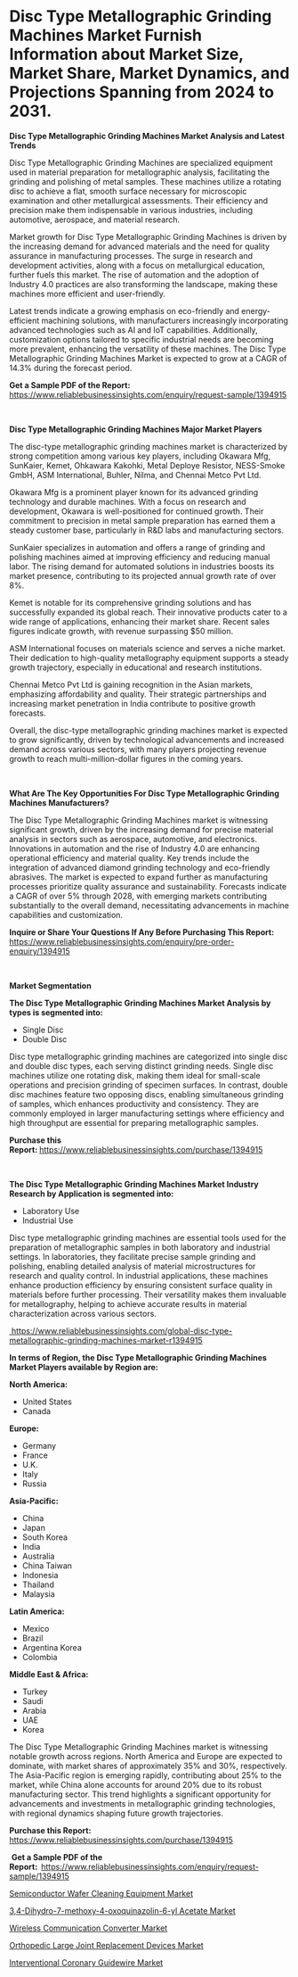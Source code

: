 <p><h1>Disc Type Metallographic Grinding Machines Market Furnish Information about Market Size, Market Share, Market Dynamics, and Projections Spanning from 2024 to 2031.</h1></p><p><strong>Disc Type Metallographic Grinding Machines Market Analysis and Latest Trends</strong></p>
<p><p>Disc Type Metallographic Grinding Machines are specialized equipment used in material preparation for metallographic analysis, facilitating the grinding and polishing of metal samples. These machines utilize a rotating disc to achieve a flat, smooth surface necessary for microscopic examination and other metallurgical assessments. Their efficiency and precision make them indispensable in various industries, including automotive, aerospace, and material research.</p><p>Market growth for Disc Type Metallographic Grinding Machines is driven by the increasing demand for advanced materials and the need for quality assurance in manufacturing processes. The surge in research and development activities, along with a focus on metallurgical education, further fuels this market. The rise of automation and the adoption of Industry 4.0 practices are also transforming the landscape, making these machines more efficient and user-friendly.</p><p>Latest trends indicate a growing emphasis on eco-friendly and energy-efficient machining solutions, with manufacturers increasingly incorporating advanced technologies such as AI and IoT capabilities. Additionally, customization options tailored to specific industrial needs are becoming more prevalent, enhancing the versatility of these machines. The Disc Type Metallographic Grinding Machines Market is expected to grow at a CAGR of 14.3% during the forecast period.</p></p>
<p><strong>Get a Sample PDF of the Report:&nbsp;</strong> <a href="https://www.reliablebusinessinsights.com/enquiry/request-sample/1394915?utm_campaign=96&utm_medium=2&utm_source=Github&utm_content=ia&utm_term=05122024&utm_id=disc-type-metallographic-grinding-machines">https://www.reliablebusinessinsights.com/enquiry/request-sample/1394915</a></p>
<p>&nbsp;</p>
<p><strong>Disc Type Metallographic Grinding Machines Major Market Players</strong></p>
<p><p>The disc-type metallographic grinding machines market is characterized by strong competition among various key players, including Okawara Mfg, SunKaier, Kemet, Ohkawara Kakohki, Metal Deploye Resistor, NESS-Smoke GmbH, ASM International, Buhler, Nilma, and Chennai Metco Pvt Ltd. </p><p>Okawara Mfg is a prominent player known for its advanced grinding technology and durable machines. With a focus on research and development, Okawara is well-positioned for continued growth. Their commitment to precision in metal sample preparation has earned them a steady customer base, particularly in R&D labs and manufacturing sectors.</p><p>SunKaier specializes in automation and offers a range of grinding and polishing machines aimed at improving efficiency and reducing manual labor. The rising demand for automated solutions in industries boosts its market presence, contributing to its projected annual growth rate of over 8%.</p><p>Kemet is notable for its comprehensive grinding solutions and has successfully expanded its global reach. Their innovative products cater to a wide range of applications, enhancing their market share. Recent sales figures indicate growth, with revenue surpassing $50 million.</p><p>ASM International focuses on materials science and serves a niche market. Their dedication to high-quality metallography equipment supports a steady growth trajectory, especially in educational and research institutions.</p><p>Chennai Metco Pvt Ltd is gaining recognition in the Asian markets, emphasizing affordability and quality. Their strategic partnerships and increasing market penetration in India contribute to positive growth forecasts.</p><p>Overall, the disc-type metallographic grinding machines market is expected to grow significantly, driven by technological advancements and increased demand across various sectors, with many players projecting revenue growth to reach multi-million-dollar figures in the coming years.</p></p>
<p>&nbsp;</p>
<p><strong>What Are The Key Opportunities For Disc Type Metallographic Grinding Machines Manufacturers?</strong></p>
<p><p>The Disc Type Metallographic Grinding Machines market is witnessing significant growth, driven by the increasing demand for precise material analysis in sectors such as aerospace, automotive, and electronics. Innovations in automation and the rise of Industry 4.0 are enhancing operational efficiency and material quality. Key trends include the integration of advanced diamond grinding technology and eco-friendly abrasives. The market is expected to expand further as manufacturing processes prioritize quality assurance and sustainability. Forecasts indicate a CAGR of over 5% through 2028, with emerging markets contributing substantially to the overall demand, necessitating advancements in machine capabilities and customization.</p></p>
<p><strong>Inquire or Share Your Questions If Any Before Purchasing This Report:</strong> <a href="https://www.reliablebusinessinsights.com/enquiry/pre-order-enquiry/1394915?utm_campaign=96&utm_medium=2&utm_source=Github&utm_content=ia&utm_term=05122024&utm_id=disc-type-metallographic-grinding-machines">https://www.reliablebusinessinsights.com/enquiry/pre-order-enquiry/1394915</a></p>
<p>&nbsp;</p>
<p><strong>Market Segmentation</strong></p>
<p><strong>The Disc Type Metallographic Grinding Machines Market Analysis by types is segmented into:</strong></p>
<p><ul><li>Single Disc</li><li>Double Disc</li></ul></p>
<p><p>Disc type metallographic grinding machines are categorized into single disc and double disc types, each serving distinct grinding needs. Single disc machines utilize one rotating disk, making them ideal for small-scale operations and precision grinding of specimen surfaces. In contrast, double disc machines feature two opposing discs, enabling simultaneous grinding of samples, which enhances productivity and consistency. They are commonly employed in larger manufacturing settings where efficiency and high throughput are essential for preparing metallographic samples.</p></p>
<p><strong>Purchase this Report:&nbsp;</strong><a href="https://www.reliablebusinessinsights.com/purchase/1394915?utm_campaign=96&utm_medium=2&utm_source=Github&utm_content=ia&utm_term=05122024&utm_id=disc-type-metallographic-grinding-machines">https://www.reliablebusinessinsights.com/purchase/1394915</a></p>
<p>&nbsp;</p>
<p><strong>The Disc Type Metallographic Grinding Machines Market Industry Research by Application is segmented into:</strong></p>
<p><ul><li>Laboratory Use</li><li>Industrial Use</li></ul></p>
<p><p>Disc type metallographic grinding machines are essential tools used for the preparation of metallographic samples in both laboratory and industrial settings. In laboratories, they facilitate precise sample grinding and polishing, enabling detailed analysis of material microstructures for research and quality control. In industrial applications, these machines enhance production efficiency by ensuring consistent surface quality in materials before further processing. Their versatility makes them invaluable for metallography, helping to achieve accurate results in material characterization across various sectors.</p></p>
<p><a href="https://www.reliablebusinessinsights.com/global-disc-type-metallographic-grinding-machines-market-r1394915?utm_campaign=96&utm_medium=2&utm_source=Github&utm_content=ia&utm_term=05122024&utm_id=disc-type-metallographic-grinding-machines">&nbsp;https://www.reliablebusinessinsights.com/global-disc-type-metallographic-grinding-machines-market-r1394915</a></p>
<p><strong>In terms of Region, the Disc Type Metallographic Grinding Machines Market Players available by Region are:</strong></p>
<p>
    <p> <strong> North America: </strong>
        <ul>
            <li>United States</li>
            <li>Canada</li>
        </ul>
        </p> 
    <p> <strong> Europe: </strong>
        <ul>
            <li>Germany</li>
            <li>France</li>
            <li>U.K.</li>
            <li>Italy</li>
            <li>Russia</li>
        </ul>
        </p> 
    <p> <strong> Asia-Pacific: </strong>
        <ul>
            <li>China</li>
            <li>Japan</li>
            <li>South Korea</li>
            <li>India</li>
            <li>Australia</li>
            <li>China Taiwan</li>
            <li>Indonesia</li>
            <li>Thailand</li>
            <li>Malaysia</li>
        </ul>
        </p> 
    <p> <strong> Latin America: </strong>
        <ul>
            <li>Mexico</li>
            <li>Brazil</li>
            <li>Argentina Korea</li>
            <li>Colombia</li>
        </ul>
        </p> 
    <p> <strong> Middle East & Africa: </strong>
        <ul>
            <li>Turkey</li>
            <li>Saudi</li>
            <li>Arabia</li>
            <li>UAE</li>
            <li>Korea</li>
        </ul>
    </p>
    </p>
<p><p>The Disc Type Metallographic Grinding Machines market is witnessing notable growth across regions. North America and Europe are expected to dominate, with market shares of approximately 35% and 30%, respectively. The Asia-Pacific region is emerging rapidly, contributing about 25% to the market, while China alone accounts for around 20% due to its robust manufacturing sector. This trend highlights a significant opportunity for advancements and investments in metallographic grinding technologies, with regional dynamics shaping future growth trajectories.</p></p>
<p><strong>Purchase this Report: </strong><a href="https://www.reliablebusinessinsights.com/purchase/1394915?utm_campaign=96&utm_medium=2&utm_source=Github&utm_content=ia&utm_term=05122024&utm_id=disc-type-metallographic-grinding-machines">https://www.reliablebusinessinsights.com/purchase/1394915</a></p>
<p>&nbsp;<strong>Get a Sample PDF of the Report:&nbsp;&nbsp;</strong><a href="https://www.reliablebusinessinsights.com/enquiry/request-sample/1394915?utm_campaign=96&utm_medium=2&utm_source=Github&utm_content=ia&utm_term=05122024&utm_id=disc-type-metallographic-grinding-machines">https://www.reliablebusinessinsights.com/enquiry/request-sample/1394915</a></p>
<p><strong></strong></p>
<p><p><a href="https://www.linkedin.com/pulse/semiconductor-wafer-cleaning-equipment-market-outlook-from-2024-2ycef?utm_campaign=96&utm_medium=2&utm_source=Github&utm_content=ia&utm_term=05122024&utm_id=disc-type-metallographic-grinding-machines">Semiconductor Wafer Cleaning Equipment Market</a></p><p><a href="https://issuu.com/reportprime-2/docs/34-dihydro-7-methoxy-4-oxoquinazolin-6-yl-acetate-?utm_campaign=96&utm_medium=2&utm_source=Github&utm_content=ia&utm_term=05122024&utm_id=disc-type-metallographic-grinding-machines">3,4-Dihydro-7-methoxy-4-oxoquinazolin-6-yl Acetate Market</a></p><p><a href="https://issuu.com/reportprime-2/docs/wireless-communication-converter-market-size-2030.?utm_campaign=96&utm_medium=2&utm_source=Github&utm_content=ia&utm_term=05122024&utm_id=disc-type-metallographic-grinding-machines">Wireless Communication Converter Market</a></p><p><a href="https://github.com/AngelaWalsh696/Market-Research-Report-List-1/blob/main/orthopedic-large-joint-replacement-devices-market.md?utm_campaign=96&utm_medium=2&utm_source=Github&utm_content=ia&utm_term=05122024&utm_id=disc-type-metallographic-grinding-machines">Orthopedic Large Joint Replacement Devices Market</a></p><p><a href="https://github.com/jontyhinseyxe/Market-Research-Report-List-1/blob/main/interventional-coronary-guidewire-market.md?utm_campaign=96&utm_medium=2&utm_source=Github&utm_content=ia&utm_term=05122024&utm_id=disc-type-metallographic-grinding-machines">Interventional Coronary Guidewire Market</a></p></p>